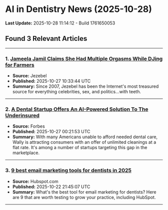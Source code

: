 # AI in Dentistry News (2025-10-28)

**Last Update:** 2025-10-28 11:14:12 - Build 1761650053

## Found 3 Relevant Articles

---

### 1. [Jameela Jamil Claims She Had Multiple Orgasms While DJing for Farmers](https://www.jezebel.com/jameela-jamil-claims-she-had-multiple-orgasms-while-djing-for-farmers)
- **Source:** Jezebel
- **Published:** 2025-10-27 10:33:44 UTC
- **Summary:** Since 2007, Jezebel has been the Internet's most treasured source for everything celebrities, sex, and politics...with teeth.

---

### 2. [A Dental Startup Offers An AI-Powered Solution To The Underinsured](https://www.forbes.com/sites/elainepofeldt/2025/10/26/a-dental-startup-offers-an-ai-powered-solution-to-the-underinsured/)
- **Source:** Forbes
- **Published:** 2025-10-27 00:21:53 UTC
- **Summary:** With many Americans unable to afford needed dental care, Wally is attracting consumers with an offer of unlimited cleanings at a flat rate. It's among a number of startups targeting this gap in the marketplace.

---

### 3. [9 best email marketing tools for dentists in 2025](https://blog.hubspot.com/marketing/best-email-marketing-tools-for-dentist#article)
- **Source:** Hubspot.com
- **Published:** 2025-10-22 21:45:07 UTC
- **Summary:** What's the best tool for email marketing for dentists? Here are 9 that are worth testing to grow your practice, including HubSpot.

---

